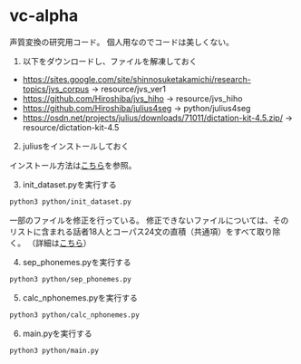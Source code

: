 # vc-alpha

声質変換の研究用コード。
個人用なのでコードは美しくない。

1. 以下をダウンロードし、ファイルを解凍しておく

- https://sites.google.com/site/shinnosuketakamichi/research-topics/jvs_corpus -> resource/jvs_ver1
- https://github.com/Hiroshiba/jvs_hiho -> resource/jvs_hiho
- https://github.com/Hiroshiba/julius4seg -> python/julius4seg
- https://osdn.net/projects/julius/downloads/71011/dictation-kit-4.5.zip/ -> resource/dictation-kit-4.5

2. juliusをインストールしておく

インストール方法は[こちら](https://github.com/julius-speech/julius)を参照。

3. init_dataset.pyを実行する

```Bash
python3 python/init_dataset.py
```

一部のファイルを修正を行っている。
修正できないファイルについては、そのリストに含まれる話者18人とコーパス24文の直積（共通項）をすべて取り除く。
（詳細は[こちら](dataset.md)）

4. sep_phonemes.pyを実行する

```Bash
python3 python/sep_phonemes.py
```

5. calc_nphonemes.pyを実行する

```Bash
python3 python/calc_nphonemes.py
```

6. main.pyを実行する

```Bash
python3 python/main.py
```
